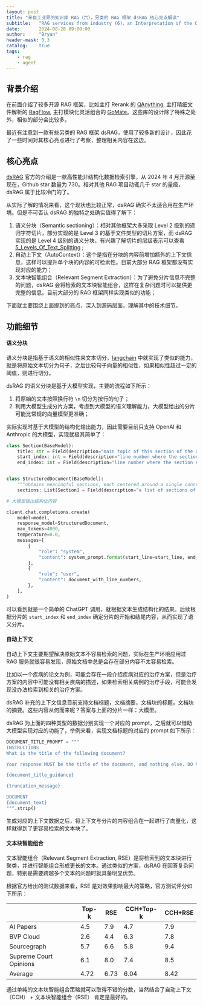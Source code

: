 ```yaml
---
layout: post
title: "来自工业界的知识库 RAG（六），另类的 RAG 框架 dsRAG 核心亮点解读"
subtitle:   "RAG services from industry (6)，an Interpretation of the Core Highlights of the RAG Framework dsRAG"
date:       2024-08-28 09:00:00
author:     "Bryan"
header-mask: 0.3
catalog:    true
tags:
    - rag
    - agent
---
```


## 背景介绍
在前面介绍了较多开源 RAG 框架，比如主打 Rerank 的 [QAnything](https://zhuanlan.zhihu.com/p/697031773), 主打精细文件解析的 [RagFlow](https://zhuanlan.zhihu.com/p/697902937), 主打模块化灵活组合的 [GoMate](https://zhuanlan.zhihu.com/p/705218535)。这些库的设计除了特殊之处外，相似的部分会比较多。

最近有注意到一款有些另类的 RAG 框架 dsRAG，使用了较多新的设计，因此花了一些时间对其核心亮点进行了考察，整理相关内容在这边。

## 核心亮点
[dsRAG](https://github.com/D-Star-AI/dsRAG) 官方的介绍是一款高性能非结构化数据检索引擎，从 2024 年 4 月开源至现在，Github star 数量为 730。相对其他 RAG 项目动辄几千 star 的量级，dsRAG 属于比较冷门的了。

从实际了解的情况来看，这个现状也比较正常，dsRAG 确实不太适合用在生产环境。但是不可否认 dsRAG 的独特之处确实值得了解下：

1. 语义分块（Semantic sectioning）：相对其他框架大多采取 Level 2 级别的递归字符切片，部分实现的是 Level 3 的基于文件类型的切片方案，而 dsRAG 实现的是 Level 4 级别的语义分块，有兴趣了解切片的层级表示可以查看 [5_Levels_Of_Text_Splitting](https://github.com/FullStackRetrieval-com/RetrievalTutorials/blob/main/tutorials/LevelsOfTextSplitting/5_Levels_Of_Text_Splitting.ipynb) ;
2. 自动上下文（AutoContext）：这个是指在分块的内容前增加额外的上下文信息，这样可以提升单个块的内容的可检索性。目前大部分 RAG 框架都没有实现对应的能力；
3. 文本块智能组合（Relevant Segment Extraction）：为了避免分片信息不完整的问题，dsRAG 会将检索的文本块智能组合，这样在复杂问题时可以提供更完整的信息。目前大部分的 RAG 框架同样实现类似的功能；

下面就主要围绕上面提到的亮点，深入到源码层面，理解其中的技术细节。

## 功能细节

#### 语义分块

语义分块是指基于语义的相似性来文本切分，[langchain](https://python.langchain.com/v0.1/docs/modules/data_connection/document_transformers/semantic-chunker/) 中就实现了类似的能力，就是将原始文本切分为句子，之后比较句子向量的相似性，如果相似性超过一定的阈值，则进行切分。

dsRAG 的语义分块是基于大模型实现，主要的流程如下所示：

1. 将原始的文本按照换行符 `\n` 切分为按行的句子；
2. 利用大模型生成分片方案，考虑到大模型的语义理解能力，大模型给出的分片可能比常规的向量模型更准确；

实际实现时基于大模型的结构化输出能力，因此需要目前只支持 OpenAI 和 Anthropic 的大模型，实现就极其简单了：

```python
class Section(BaseModel):
    title: str = Field(description="main topic of this section of the document (very descriptive)")
    start_index: int = Field(description="line number where the section begins (inclusive)")
    end_index: int = Field(description="line number where the section ends (inclusive)")


class StructuredDocument(BaseModel):
    """obtains meaningful sections, each centered around a single concept/topic"""
    sections: List[Section] = Field(description="a list of sections of the document")

# 大模型输出结构化内容

client.chat.completions.create(
    model=model,
    response_model=StructuredDocument,
    max_tokens=4000,
    temperature=0.0,
    messages=[
        {
            "role": "system",
            "content": system_prompt.format(start_line=start_line, end_line=end_line),
        },
        {
            "role": "user",
            "content": document_with_line_numbers,
        },
    ],
)
```

可以看到就是一个简单的 ChatGPT 调用，就根据文本生成结构化的结果。后续根据分片的 `start_index` 和 `end_index` 确定分片的开始和结尾内容，从而实现了语义分片。

#### 自动上下文

自动上下文主要期望解决原始文本不容易检索的问题，实际在生产环境应用过 RAG 服务就很容易发现，原始文档中总是会存在部分内容不太容易检索。

比如以一个疾病的论文为例，可能会存在一段介绍疾病对应的治疗方案，但是治疗方案的内容中可能没有相关疾病的描述，如果检索相关病例的治疗手段，可能会发现没办法检索到相关的治疗方案。

dsRAG 补充的上下文信息目前支持文档标题，文档摘要，文档块的标题，文档块的摘要。这些内容从何而来呢？答案与上面的分片一样：大模型。

dsRAG 为上面的四种类型的数据分别实现一个对应的 prompt，之后就可以借助大模型实现对应的功能了，举例来看，实现文档标题的对应的 prompt 如下所示：

```python
DOCUMENT_TITLE_PROMPT = """
INSTRUCTIONS
What is the title of the following document?

Your response MUST be the title of the document, and nothing else. DO NOT respond with anything else.

{document_title_guidance}

{truncation_message}

DOCUMENT
{document_text}
""".strip()
```

生成对应的上下文数据之后，将上下文与分片的内容组合在一起进行了向量化，这样就得到了更容易检索的文本块了。

#### 文本块智能组合

文本智能组合（Relevant Segment Extraction, RSE）是将检索到的文本块进行聚类，并进行智能组合形成更长的文本。通过类似的方案，dsRAG 在回答复杂问题，特别是需要跨越多个文本的问题时就具备明显优势。

根据官方给出的测试数据来看，RSE 是对效果影响最大的策略，官方测试评分如下所示：

| | Top-k| RSE | CCH+Top-k | CCH+RSE |
|---|---|---|---|---|
|AI Papers | 4.5 | 7.9 | 4.7 | 7.9 |
| BVP Cloud | 2.6 | 4.4 | 6.3 | 7.8 |
| Sourcegraph | 5.7 | 6.6 | 5.8 | 9.4 |
| Supreme Court Opinions | 6.1 | 8.0 | 7.4 | 8.5 |
| Average | 4.72 | 6.73 | 6.04 | 8.42 |

通过单纯的文本块智能组合策略就可以取得不错的分数，当然结合了自动上下文（CCH） + 文本块智能组合（RSE） 肯定是最好的。


